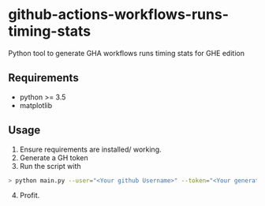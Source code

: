 # github-actions-workflows-runs-timing-stats
Python tool to generate GHA workflows runs timing stats for GHE edition

## Requirements
- python >= 3.5
- matplotlib

## Usage
1. Ensure requirements are installed/ working.
2. Generate a GH token
3. Run the script with 

```bash
> python main.py --user="<Your github Username>" --token="<Your generated token>" --repo="<name of the workflow repo>" --owner="<owner of the workflow repo>"
```
4. Profit.
